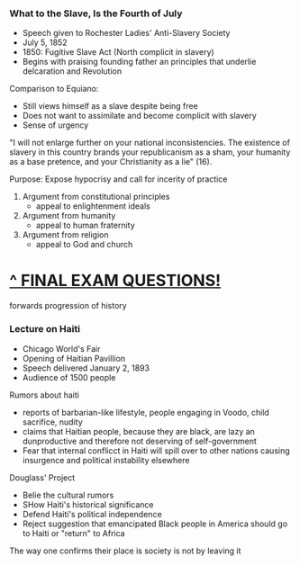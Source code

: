 ### What to the Slave, Is the Fourth of July
- Speech given to Rochester Ladies' Anti-Slavery Society
- July 5, 1852
- 1850: Fugitive Slave Act (North complicit in slavery)
- Begins with praising founding father an principles that underlie delcaration and Revolution

Comparison to Equiano:
- Still views himself as a slave despite being free
- Does not want to assimilate and become complicit with slavery
- Sense of urgency

"I will not enlarge further on your national inconsistencies. The existence of slavery in this country brands your republicanism as a sham, your humanity as a base pretence, and your Christianity as a lie" (16).

Purpose: Expose hypocrisy and call for incerity of practice
1. Argument from constitutional principles
    - appeal to enlightenment ideals
2. Argument from humanity
    - appeal to human fraternity
3. Argument from religion
    - appeal to God and church

# **<u>^ FINAL EXAM QUESTIONS!</u>**

forwards progression of history

### Lecture on Haiti
- Chicago World's Fair
- Opening of Haitian Pavillion
- Speech delivered January 2, 1893
- Audience of 1500 people

Rumors about haiti
- reports of barbarian-like lifestyle, people engaging in Voodo, child sacrifice, nudity
- claims that Haitian people, because they are black, are lazy an dunproductive and therefore not deserving of self-government
- Fear that internal conflicct in Haiti will spill over to other nations causing insurgence and political instability elsewhere

Douglass' Project
- Belie the cultural rumors
- SHow Haiti's historical significance
- Defend Haiti's political independence
- Reject suggestion that emancipated Black people in America should go to Haiti or "return" to Africa

The way one confirms their place is society is not by leaving it

